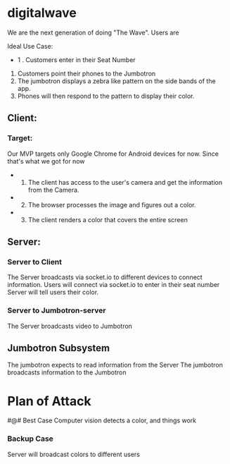 # digitalwave

We are the next generation of doing "The Wave". Users are

Ideal Use Case:
- 1 . Customers enter in their Seat Number
1. Customers point their phones to the Jumbotron
2. The jumbotron displays a zebra like pattern on the side bands of the app.
3. Phones will then respond to the pattern to display their color.

## Client:

### Target:
Our MVP targets only Google Chrome for Android devices for now. Since that's what we got for now

- 1. The client has access to the user's camera and get the information from the Camera.
- 2. The browser processes the image and figures out a color.
- 3. The client renders a color that covers the entire screen

## Server:

### Server to Client
The Server broadcasts via socket.io to different devices to connect information.
Users will connect via socket.io to enter in their seat number
Server will tell users their color.

### Server to Jumbotron-server
The Server broadcasts video to Jumbotron

## Jumbotron Subsystem
The jumbotron expects to read information from the Server
The jumbotron broadcasts information to the Jumbotron

# Plan of Attack

#@# Best Case
Computer vision detects a color, and things work

### Backup Case
Server will broadcast colors to different users
